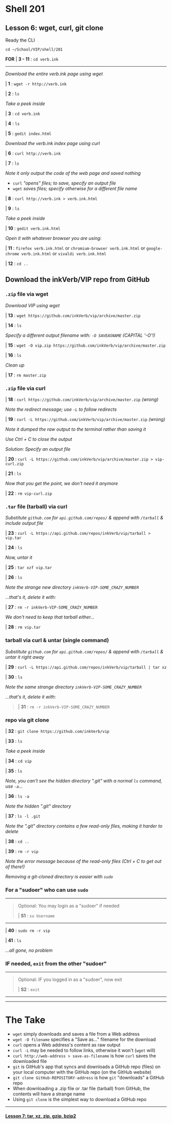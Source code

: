 # Shell 201
## Lesson 6: wget, curl, git clone

Ready the CLI

`cd ~/School/VIP/shell/201`

**FOR** | **3 - 11** : `cd verb.ink`
___

*Download the entire verb.ink page using wget*

| **1** : `wget -r http://verb.ink`

| **2** : `ls`

*Take a peek inside*

| **3** : `cd verb.ink`

| **4** : `ls`

| **5** : `gedit index.html`

*Download the verb.ink index page using curl*

| **6** : `curl http://verb.ink`

| **7** : `ls`

*Note it only output the code of the web page and saved nothing*
- `curl` *"opens" files; to save, specify an output file*
- `wget` *saves files; specify otherwise for a different file name*

| **8** : `curl http://verb.ink > verb.ink.html`

| **9** : `ls`

*Take a peek inside*

| **10** : `gedit verb.ink.html`

*Open it with whatever browser you are using:*

| **11** : `firefox verb.ink.html` or `chromium-browser verb.ink.html` or `google-chrome verb.ink.html` or `vivaldi verb.ink.html`

| **12** : `cd ..`

## Download the inkVerb/VIP repo from GitHub

### `.zip` file via wget

*Download VIP using wget*

| **13** : `wget https://github.com/inkVerb/vip/archive/master.zip`

| **14** : `ls`

*Specify a different output filename with: `-O SAVEASNAME` (CAPITAL '-O'!)*

| **15** : `wget -O vip.zip https://github.com/inkVerb/vip/archive/master.zip`

| **16** : `ls`

*Clean up*

| **17** : `rm master.zip`

### `.zip` file via curl

| **18** : `curl https://github.com/inkVerb/vip/archive/master.zip` *(wrong)*

*Note the redirect message; use `-L` to follow redirects*

| **19** : `curl -L https://github.com/inkVerb/vip/archive/master.zip` *(wrong)*

*Note it dumped the raw output to the terminal rather than saving it*

*Use Ctrl + C to close the output*

*Solution: Specify an output file*

| **20** : `curl -L https://github.com/inkVerb/vip/archive/master.zip > vip-curl.zip`

| **21** : `ls`

*Now that you get the point, we don't need it anymore*

| **22** : `rm vip-curl.zip`

### `.tar` file (tarball) via curl

*Substitute `github.com` for `api.github.com/repos/` & append with `/tarball` & include output file*

| **23** : `curl -L https://api.github.com/repos/inkVerb/vip/tarball > vip.tar`

| **24** : `ls`

*Now, untar it*

| **25** : `tar xzf vip.tar`

| **26** : `ls`

*Note the strange new directory `inkVerb-VIP-SOME_CRAZY_NUMBER`*

*...that's it, delete it with:*

| **27** : `rm -r inkVerb-VIP-SOME_CRAZY_NUMBER`

*We don't need to keep that tarball either...*

| **28** : `rm vip.tar`

### tarball via curl & untar (single command)

*Substitute `github.com` for `api.github.com/repos/` & append with `/tarball` & untar it right away*

| **29** : `curl -L https://api.github.com/repos/inkVerb/vip/tarball | tar xz`

| **30** : `ls`

*Note the same strange directory `inkVerb-VIP-SOME_CRAZY_NUMBER`*

*...that's it, delete it with:*

> | **31** : `rm -r inkVerb-VIP-SOME_CRAZY_NUMBER`

### repo via git clone

| **32** : `git clone https://github.com/inkVerb/vip`

| **33** : `ls`

*Take a peek inside*

| **34** : `cd vip`

| **35** : `ls`

*Note, you can't see the hidden directory ".git" with a normal `ls` command, use `-a`...*

| **36** : `ls -a`

*Note the hidden ".git" directory*

| **37** : `ls -l .git`

*Note the ".git" directory contains a few read-only files, making it harder to delete*

| **38** : `cd ..`

| **39** : `rm -r vip`

*Note the error message because of the read-only files (Ctrl + C to get out of there!)*

*Removing a git-cloned directory is easier with `sudo`*

### For a "sudoer" who can use `sudo`
>
___
> Optional: You may login as a "sudoer" if needed
>
> | **S1** : `su Username`
___

| **40** : `sudo rm -r vip`

| **41** : `ls`

*...all gone, no problem*

### IF needed, `exit` from the other "sudoer"
>
___
> Optional: IF you logged in as a "sudoer", now exit
>
> | **S2** : `exit`
___


___

# The Take

- `wget` simply downloads and saves a file from a Web address
- `wget -O filename` specifies a "Save as..." filename for the download
- `curl` opens a Web address's content as raw output
- `curl -L` may be needed to follow links, otherwise it won't (`wget` will)
- `curl http://web-address > save-as-filename` is how `curl` saves the downloaded file
- `git` is GitHub's app that syncs and downloads a GitHub repo (files) on your local computer with the GitHub repo (on the GitHub website)
- `git clone GitHub-REPOSITORY-address` is how `git` "downloads" a GitHub repo
- When downloading a .zip file or .tar file (tarball) from GitHub, the contents will have a strange name
- Using `git clone` is the simplest way to download a GitHub repo

___

#### [Lesson 7: tar, xz, zip, gzip, bzip2](https://github.com/inkVerb/vip/blob/master/201-shell/Lesson-07.md)
